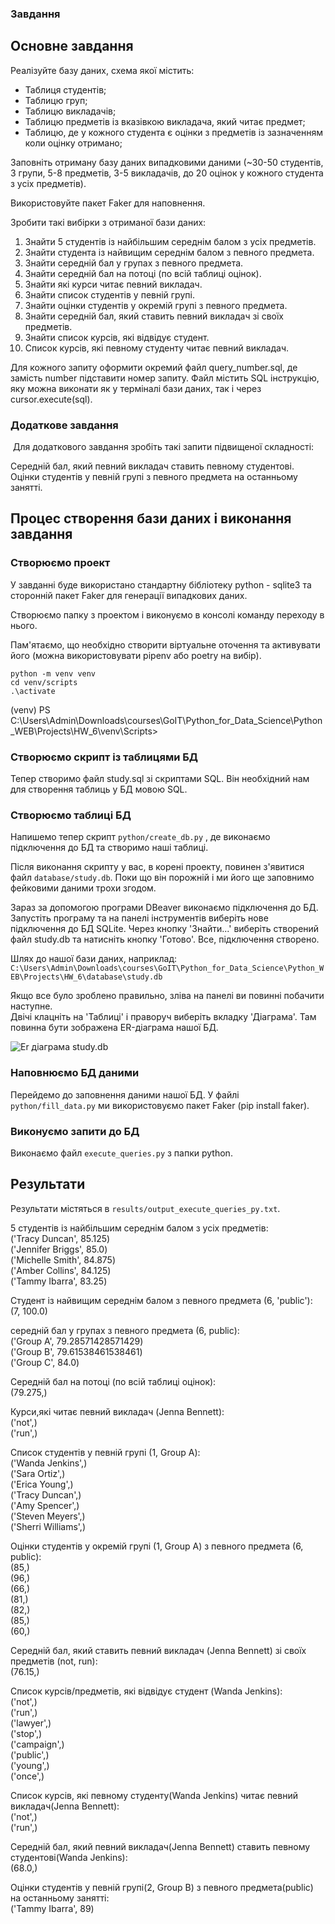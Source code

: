 ### Завдання

## Основне завдання

Реалізуйте базу даних, схема якої містить:

* Таблиця студентів;
* Таблицю груп;
* Таблицю викладачів;
* Таблицю предметів із вказівкою викладача, який читає предмет;
* Таблицю, де у кожного студента є оцінки з предметів із зазначенням коли оцінку отримано;
  
Заповніть отриману базу даних випадковими даними (~30-50 студентів, 3 групи, 5-8 предметів, 3-5 викладачів, до 20 оцінок у кожного студента з усіх предметів).   
  
Використовуйте пакет Faker для наповнення.  

Зробити такі вибірки з отриманої бази даних:  

1. Знайти 5 студентів із найбільшим середнім балом з усіх предметів.
2. Знайти студента із найвищим середнім балом з певного предмета.
3. Знайти середній бал у групах з певного предмета.
4. Знайти середній бал на потоці (по всій таблиці оцінок).
5. Знайти які курси читає певний викладач.
6. Знайти список студентів у певній групі.
7. Знайти оцінки студентів у окремій групі з певного предмета.
8. Знайти середній бал, який ставить певний викладач зі своїх предметів.
9. Знайти список курсів, які відвідує студент.
10. Список курсів, які певному студенту читає певний викладач.

Для кожного запиту оформити окремий файл query_number.sql, де замість number підставити номер запиту. Файл містить SQL інструкцію, яку можна виконати як у терміналі бази даних, так і через cursor.execute(sql).  

### Додаткове завдання
​
Для додаткового завдання зробіть такі запити підвищеної складності:

Середній бал, який певний викладач ставить певному студентові.
Оцінки студентів у певній групі з певного предмета на останньому занятті.


## Процес створення бази даних і виконання завдання

### Створюємо проект
  
У завданні буде використано стандартну бібліотеку python - sqlite3 та сторонній пакет Faker для генерації випадкових даних.  
   
Створюємо папку з проектом і виконуємо в консолі команду переходу в нього.   
    
Пам'ятаємо, що необхідно створити віртуальне оточення та активувати його (можна використовувати pipenv або poetry на вибір).   
  
```python -m venv venv```  
```cd venv/scripts```  
```.\activate```   

(venv) PS C:\Users\Admin\Downloads\courses\GoIT\Python_for_Data_Science\Python_WEB\Projects\HW_6\venv\Scripts>  
  
### Створюємо скрипт із таблицями БД
Тепер створимо файл study.sql зі скриптами SQL. Він необхідний нам для створення таблиць у БД мовою SQL.
  
### Створюємо таблиці БД
  
Напишемо тепер скрипт ```python/create_db.py``` , де виконаємо підключення до БД та створимо наші таблиці.
  
Після виконання скрипту у вас, в корені проекту, повинен з'явитися файл ```database/study.db```. Поки що він порожній і ми його ще заповнимо фейковими даними трохи згодом.  
  
Зараз за допомогою програми DBeaver виконаємо підключення до БД. Запустіть програму та на панелі інструментів виберіть нове підключення до БД SQLite. Через кнопку 'Знайти...' виберіть створений файл study.db та натисніть кнопку 'Готово'. Все, підключення створено.

Шлях до нашої бази даних, наприклад: ```C:\Users\Admin\Downloads\courses\GoIT\Python_for_Data_Science\Python_WEB\Projects\HW_6\database\study.db```
  
Якщо все було зроблено правильно, зліва на панелі ви повинні побачити наступне.  
Двічі клацніть на 'Таблиці' і праворуч виберіть вкладку 'Діаграма'. Там повинна бути зображена ER-діаграма нашої БД.  
  
![Er діаграма study.db](https://github.com/alenaporoskun/Python_WEB/blob/1faa708ae7367bf65a68491d602ed9ed909c97f6/HW_6/database/db_study.jpg)

### Наповнюємо БД даними

Перейдемо до заповнення даними нашої БД. У файлі ```python/fill_data.py``` ми використовуємо пакет Faker (pip install faker).

### Виконуємо запити до БД

Виконаємо файл ```execute_queries.py``` з папки python.


## Результати

Результати містяться в ```results/output_execute_queries_py.txt```.  
   
5 студентів із найбільшим середнім балом з усіх предметів:  
('Tracy Duncan', 85.125)  
('Jennifer Briggs', 85.0)  
('Michelle Smith', 84.875)  
('Amber Collins', 84.125)  
('Tammy Ibarra', 83.25)  
  
Студент із найвищим середнім балом з певного предмета (6, 'public'):  
(7, 100.0)  
  
середній бал у групах з певного предмета (6, public):  
('Group A', 79.28571428571429)  
('Group B', 79.61538461538461)  
('Group C', 84.0)  
  
Середній бал на потоці (по всій таблиці оцінок):  
(79.275,)  
  
Курси,які читає певний викладач (Jenna Bennett):  
('not',)  
('run',)  
  
Список студентів у певній групі (1, Group A):  
('Wanda Jenkins',)  
('Sara Ortiz',)  
('Erica Young',)  
('Tracy Duncan',)  
('Amy Spencer',)  
('Steven Meyers',)  
('Sherri Williams',)  
  
Оцінки студентів у окремій групі (1, Group A) з певного предмета (6, public):  
(85,)  
(96,)  
(66,)  
(81,)  
(82,)  
(85,)  
(60,)  
  
Середній бал, який ставить певний викладач (Jenna Bennett) зі своїх предметів (not, run):  
(76.15,)  
  
Список курсів/предметів, які відвідує студент (Wanda Jenkins):  
('not',)  
('run',)  
('lawyer',)  
('stop',)  
('campaign',)  
('public',)  
('young',)  
('once',)  
  
Список курсів, які певному студенту(Wanda Jenkins) читає певний викладач(Jenna Bennett):  
('not',)  
('run',)  
  
Середній бал, який певний викладач(Jenna Bennett) ставить певному студентові(Wanda Jenkins):  
(68.0,)  
  
Оцінки студентів у певній групі(2, Group B) з певного предмета(public) на останньому занятті:  
('Tammy Ibarra', 89)  
  
